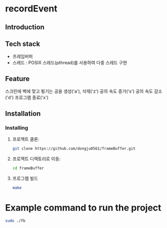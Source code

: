 # recordEvent

## Introduction

## Tech stack
- 프레임버퍼
- 스레드 : POSIX 스레드(pthread)를 사용하여 다중 스레드 구현

## Feature
스크린에 벽에 맞고 튕기는 공을 생성('a'), 삭제('z')
공의 속도 증가('s')
공의 속도 감소('d')
프로그램 종료('x')

## Installation

### Installing

1. 프로젝트 클론:
    ```sh
    git clone https://github.com/dongju0561/frameBuffer.git
    ```
2. 프로젝트 디렉토리로 이동:
    ```sh
    cd frameBuffer
    ```
3. 프로그램 빌드
    ```sh
    make
    ```

# Example command to run the project
```sh
sudo ./fb
```

